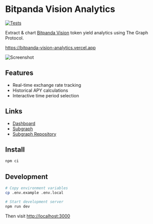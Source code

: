 # Bitpanda Vision Analytics

[![Tests](https://github.com/AndreMiras/vision-analytics/actions/workflows/tests.yml/badge.svg)](https://github.com/AndreMiras/vision-analytics/actions/workflows/tests.yml)

Extract & chart [Bitpanda Vision](http://vision.now) token yield analytics using
The Graph Protocol.

<https://bitpanda-vision-analytics.vercel.app>

<img src="https://i.imgur.com/EHbYC2B.png" alt="Screenshot">

## Features

- Real-time exchange rate tracking
- Historical APY calculations
- Interactive time period selection

## Links

- [Dashboard](https://bitpanda-vision-analytics.vercel.app)
- [Subgraph](https://thegraph.com/explorer/subgraphs/AFHGugzAJbgBSRvNnjEx4c1Wya5M4oMAWa5RsNnjQCrs)
- [Subgraph Repository](https://github.com/AndreMiras/bitpanda-subgraphs)

## Install

```sh
npm ci
```

## Development

```sh
# Copy environment variables
cp .env.example .env.local

# Start development server
npm run dev
```

Then visit [http://localhost:3000](http://localhost:3000)
